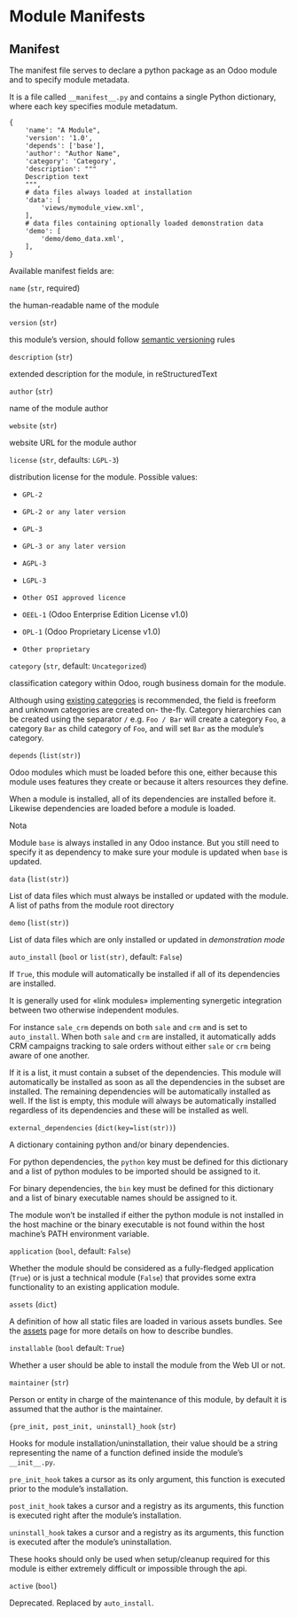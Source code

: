 # Module Manifests

## Manifest

The manifest file serves to declare a python package as an Odoo module and to
specify module metadata.

It is a file called `__manifest__.py` and contains a single Python dictionary,
where each key specifies module metadatum.

    
    
    {
        'name': "A Module",
        'version': '1.0',
        'depends': ['base'],
        'author': "Author Name",
        'category': 'Category',
        'description': """
        Description text
        """,
        # data files always loaded at installation
        'data': [
            'views/mymodule_view.xml',
        ],
        # data files containing optionally loaded demonstration data
        'demo': [
            'demo/demo_data.xml',
        ],
    }
    

Available manifest fields are:

`name` (`str`, required)

    

the human-readable name of the module

`version` (`str`)

    

this module’s version, should follow [semantic versioning](https://semver.org)
rules

`description` (`str`)

    

extended description for the module, in reStructuredText

`author` (`str`)

    

name of the module author

`website` (`str`)

    

website URL for the module author

`license` (`str`, defaults: `LGPL-3`)

    

distribution license for the module. Possible values:

  * `GPL-2`

  * `GPL-2 or any later version`

  * `GPL-3`

  * `GPL-3 or any later version`

  * `AGPL-3`

  * `LGPL-3`

  * `Other OSI approved licence`

  * `OEEL-1` (Odoo Enterprise Edition License v1.0)

  * `OPL-1` (Odoo Proprietary License v1.0)

  * `Other proprietary`

`category` (`str`, default: `Uncategorized`)

    

classification category within Odoo, rough business domain for the module.

Although using [existing
categories](https://github.com/odoo/odoo/blob/16.0/odoo/addons/base/data/ir_module_category_data.xml)
is recommended, the field is freeform and unknown categories are created on-
the-fly. Category hierarchies can be created using the separator `/` e.g. `Foo
/ Bar` will create a category `Foo`, a category `Bar` as child category of
`Foo`, and will set `Bar` as the module’s category.

`depends` (`list(str)`)

    

Odoo modules which must be loaded before this one, either because this module
uses features they create or because it alters resources they define.

When a module is installed, all of its dependencies are installed before it.
Likewise dependencies are loaded before a module is loaded.

Nota

Module `base` is always installed in any Odoo instance. But you still need to
specify it as dependency to make sure your module is updated when `base` is
updated.

`data` (`list(str)`)

    

List of data files which must always be installed or updated with the module.
A list of paths from the module root directory

`demo` (`list(str)`)

    

List of data files which are only installed or updated in _demonstration mode_

`auto_install` (`bool` or `list(str)`, default: `False`)

    

If `True`, this module will automatically be installed if all of its
dependencies are installed.

It is generally used for «link modules» implementing synergetic integration
between two otherwise independent modules.

For instance `sale_crm` depends on both `sale` and `crm` and is set to
`auto_install`. When both `sale` and `crm` are installed, it automatically
adds CRM campaigns tracking to sale orders without either `sale` or `crm`
being aware of one another.

If it is a list, it must contain a subset of the dependencies. This module
will automatically be installed as soon as all the dependencies in the subset
are installed. The remaining dependencies will be automatically installed as
well. If the list is empty, this module will always be automatically installed
regardless of its dependencies and these will be installed as well.

`external_dependencies` (`dict(key=list(str))`)

    

A dictionary containing python and/or binary dependencies.

For python dependencies, the `python` key must be defined for this dictionary
and a list of python modules to be imported should be assigned to it.

For binary dependencies, the `bin` key must be defined for this dictionary and
a list of binary executable names should be assigned to it.

The module won’t be installed if either the python module is not installed in
the host machine or the binary executable is not found within the host
machine’s PATH environment variable.

`application` (`bool`, default: `False`)

    

Whether the module should be considered as a fully-fledged application
(`True`) or is just a technical module (`False`) that provides some extra
functionality to an existing application module.

`assets` (`dict`)

    

A definition of how all static files are loaded in various assets bundles. See
the [assets](../frontend/assets.html#reference-assets) page for more details
on how to describe bundles.

`installable` (`bool` default: `True`)

    

Whether a user should be able to install the module from the Web UI or not.

`maintainer` (`str`)

    

Person or entity in charge of the maintenance of this module, by default it is
assumed that the author is the maintainer.

`{pre_init, post_init, uninstall}_hook` (`str`)

    

Hooks for module installation/uninstallation, their value should be a string
representing the name of a function defined inside the module’s `__init__.py`.

`pre_init_hook` takes a cursor as its only argument, this function is executed
prior to the module’s installation.

`post_init_hook` takes a cursor and a registry as its arguments, this function
is executed right after the module’s installation.

`uninstall_hook` takes a cursor and a registry as its arguments, this function
is executed after the module’s uninstallation.

These hooks should only be used when setup/cleanup required for this module is
either extremely difficult or impossible through the api.

`active` (`bool`)

    

Deprecated. Replaced by `auto_install`.

